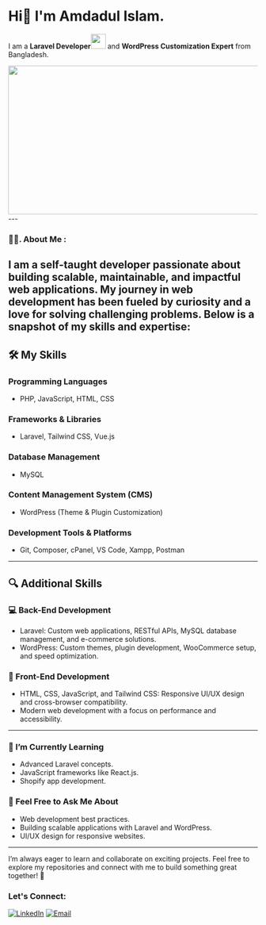 # Hi👋 I'm Amdadul Islam.
I am a **Laravel Developer**<img src="https://media.giphy.com/media/WUlplcMpOCEmTGBtBW/giphy.gif" width="30"> and **WordPress Customization Expert** from Bangladesh. 
<div align="center">
  <img src="https://media.giphy.com/media/dWesBcTLavkZuG35MI/giphy.gif" width="600" height="300"/>
</div>
---

### :man_technologist:. About Me :
I am a self-taught developer passionate about building scalable, maintainable, and impactful web applications. My journey in web development has been fueled by curiosity and a love for solving challenging problems. Below is a snapshot of my skills and expertise:
---

## 🛠️ My Skills

### Programming Languages
- PHP, JavaScript, HTML, CSS  

### Frameworks & Libraries
- Laravel, Tailwind CSS, Vue.js  

### Database Management
- MySQL  

### Content Management System (CMS)
- WordPress (Theme & Plugin Customization)  

### Development Tools & Platforms
- Git, Composer, cPanel, VS Code, Xampp, Postman  

---

## 🔍 Additional Skills

### 💻 Back-End Development
- Laravel: Custom web applications, RESTful APIs, MySQL database management, and e-commerce solutions.  
- WordPress: Custom themes, plugin development, WooCommerce setup, and speed optimization.  

### 🎨 Front-End Development
- HTML, CSS, JavaScript, and Tailwind CSS: Responsive UI/UX design and cross-browser compatibility.  
- Modern web development with a focus on performance and accessibility.  

---

### 🌱 I’m Currently Learning
- Advanced Laravel concepts.
- JavaScript frameworks like React.js.
- Shopify app development.

### 💬 Feel Free to Ask Me About
- Web development best practices.
- Building scalable applications with Laravel and WordPress.
- UI/UX design for responsive websites.

---

I’m always eager to learn and collaborate on exciting projects. Feel free to explore my repositories and connect with me to build something great together! 🚀



### Let's Connect:   
[![LinkedIn](https://img.shields.io/badge/LinkedIn-connect-blue)](https://www.linkedin.com/in/amdadul-islam-bd/)  [![Email](https://img.shields.io/badge/Email-contact-blue)](mailto:emdadctg92@gmail.com)
